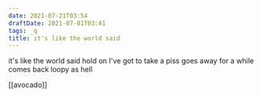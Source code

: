 ```yaml
---
date: 2021-07-21T03:54
draftDate: 2021-07-01T03:41
tags: _q
title: it's like the world said
---
```


it's like the world said
hold on
I've got to take a piss
goes away for a while
comes back loopy as hell

[[avocado]]
